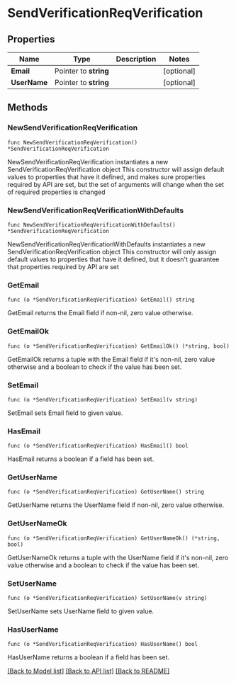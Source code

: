 # SendVerificationReqVerification

## Properties

Name | Type | Description | Notes
------------ | ------------- | ------------- | -------------
**Email** | Pointer to **string** |  | [optional] 
**UserName** | Pointer to **string** |  | [optional] 

## Methods

### NewSendVerificationReqVerification

`func NewSendVerificationReqVerification() *SendVerificationReqVerification`

NewSendVerificationReqVerification instantiates a new SendVerificationReqVerification object
This constructor will assign default values to properties that have it defined,
and makes sure properties required by API are set, but the set of arguments
will change when the set of required properties is changed

### NewSendVerificationReqVerificationWithDefaults

`func NewSendVerificationReqVerificationWithDefaults() *SendVerificationReqVerification`

NewSendVerificationReqVerificationWithDefaults instantiates a new SendVerificationReqVerification object
This constructor will only assign default values to properties that have it defined,
but it doesn't guarantee that properties required by API are set

### GetEmail

`func (o *SendVerificationReqVerification) GetEmail() string`

GetEmail returns the Email field if non-nil, zero value otherwise.

### GetEmailOk

`func (o *SendVerificationReqVerification) GetEmailOk() (*string, bool)`

GetEmailOk returns a tuple with the Email field if it's non-nil, zero value otherwise
and a boolean to check if the value has been set.

### SetEmail

`func (o *SendVerificationReqVerification) SetEmail(v string)`

SetEmail sets Email field to given value.

### HasEmail

`func (o *SendVerificationReqVerification) HasEmail() bool`

HasEmail returns a boolean if a field has been set.

### GetUserName

`func (o *SendVerificationReqVerification) GetUserName() string`

GetUserName returns the UserName field if non-nil, zero value otherwise.

### GetUserNameOk

`func (o *SendVerificationReqVerification) GetUserNameOk() (*string, bool)`

GetUserNameOk returns a tuple with the UserName field if it's non-nil, zero value otherwise
and a boolean to check if the value has been set.

### SetUserName

`func (o *SendVerificationReqVerification) SetUserName(v string)`

SetUserName sets UserName field to given value.

### HasUserName

`func (o *SendVerificationReqVerification) HasUserName() bool`

HasUserName returns a boolean if a field has been set.


[[Back to Model list]](../README.md#documentation-for-models) [[Back to API list]](../README.md#documentation-for-api-endpoints) [[Back to README]](../README.md)


